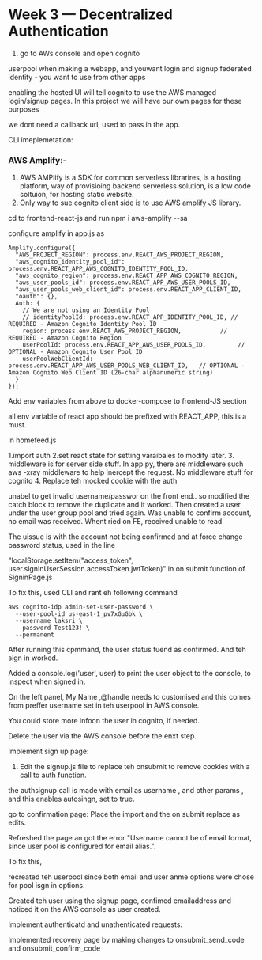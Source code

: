 # Week 3 — Decentralized Authentication

1. go to AWs console and open cognito


userpool when making a webapp, and youwant login and signup
federated identity - you want to use from other apps


enabling the hosted UI will tell cognito to use the AWS managed login/signup pages. In this project we will have our own pages for these purposes

we dont need a callback url, used to pass in the app.


CLI imeplemetation:

### AWS Amplify:-

1. AWS AMPlify is a SDK for common serverless librarires, is a hosting platform, way of provisioing backend serverless solution, is a low code soltuion, for hosting static website.
2. Only way to sue cognito client side is to use AWS amplify JS library. 

cd to frontend-react-js
and run 
npm i aws-amplify --sa

configure amplify in app.js as 
```
Amplify.configure({
  "AWS_PROJECT_REGION": process.env.REACT_AWS_PROJECT_REGION,
  "aws_cognito_identity_pool_id": process.env.REACT_APP_AWS_COGNITO_IDENTITY_POOL_ID,
  "aws_cognito_region": process.env.REACT_APP_AWS_COGNITO_REGION,
  "aws_user_pools_id": process.env.REACT_APP_AWS_USER_POOLS_ID,
  "aws_user_pools_web_client_id": process.env.REACT_APP_CLIENT_ID,
  "oauth": {},
  Auth: {
    // We are not using an Identity Pool
    // identityPoolId: process.env.REACT_APP_IDENTITY_POOL_ID, // REQUIRED - Amazon Cognito Identity Pool ID
    region: process.env.REACT_AWS_PROJECT_REGION,           // REQUIRED - Amazon Cognito Region
    userPoolId: process.env.REACT_APP_AWS_USER_POOLS_ID,         // OPTIONAL - Amazon Cognito User Pool ID
    userPoolWebClientId: process.env.REACT_APP_AWS_USER_POOLS_WEB_CLIENT_ID,   // OPTIONAL - Amazon Cognito Web Client ID (26-char alphanumeric string)
  }
});
```
Add env variables from above to docker-compose to frontend-JS section

all env variable of react app should be prefixed with REACT_APP, this is a must.

in homefeed.js

1.import auth
2.set react state for setting varaibales to modify later.
3. middleware is for server side stuff. In app.py, there are middleware such aws -xray middleware to help inercept the request.
No middleware stuff for cognito
4. Replace teh mocked cookie with the auth


unabel to get invalid username/passwor on the front end..
so modified the catch block to remove the duplicate and it worked.
Then created a user under the user group pool and tried again. Was unable to confirm account, no email was received. 
Whent ried on FE, received unable to read 


The uissue is with the account not being confirmed and at force change password status, used in the line 

"localStorage.setItem("access_token", user.signInUserSession.accessToken.jwtToken)" in on submit  function of SigninPage.js

To fix this, used CLI and rant eh following command
```
aws cognito-idp admin-set-user-password \
  --user-pool-id us-east-1_pv7xGuGbk \
  --username laksri \
  --password Test123! \
  --permanent
```

After running this cpmmand, the user status tuend as confirmed.
And teh sign in worked.

Added a console.log('user', user) to print the user object to the console, to inspect when signed in.

On the left panel, My Name ,@handle needs to customised and this comes from preffer username set in teh userpool in AWS console.



You could store more infoon the user in cognito, if needed.

Delete the user via the AWS console before the enxt step.

Implement sign up page:
1. Edit the signup.js file to replace teh onsubmit to remove cookies with a call to auth function.

the authsignup call is made with email as username , and other params , and this enables autosingn, set to true.

go to confirmation page:
Place the import and the on submit replace as edits.

Refreshed the page an got the error
"Username cannot be of email format, since user pool is configured for email alias.".

To fix this,

recreated teh userpool since both email and user anme options were chose  for pool isgn in options.

Created teh user using the signup page, confimed emailaddress and noticed it on the AWS console as user created.

Implement authenticatd and unathenticated requests:


Implemented  recovery page by making changes to onsubmit_send_code and onsubmit_confirm_code 






